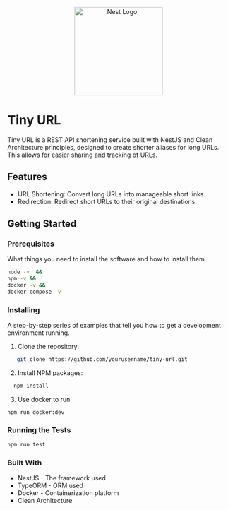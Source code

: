 <p align="center">
  <a href="http://nestjs.com/" target="blank"><img src="https://nestjs.com/img/logo-small.svg" width="200" alt="Nest Logo" /></a>
</p>

# Tiny URL

Tiny URL is a REST API shortening service built with NestJS and Clean Architecture principles, designed to create shorter aliases for long URLs. This allows for easier sharing and tracking of URLs.

## Features

- URL Shortening: Convert long URLs into manageable short links.
- Redirection: Redirect short URLs to their original destinations.

## Getting Started

### Prerequisites

What things you need to install the software and how to install them.

```bash
node -v  &&
npm -v && 
docker -v && 
docker-compose -v
```

### Installing

A step-by-step series of examples that tell you how to get a development environment running.

1. Clone the repository:

```bash
   git clone https://github.com/yourusername/tiny-url.git
```

2. Install NPM packages:

```bash
  npm install
```

3. Use docker to run:

```
npm run docker:dev
```

### Running the Tests

```bash
npm run test
```

### Built With

- NestJS - The framework used
- TypeORM - ORM used
- Docker - Containerization platform
- Clean Architecture
